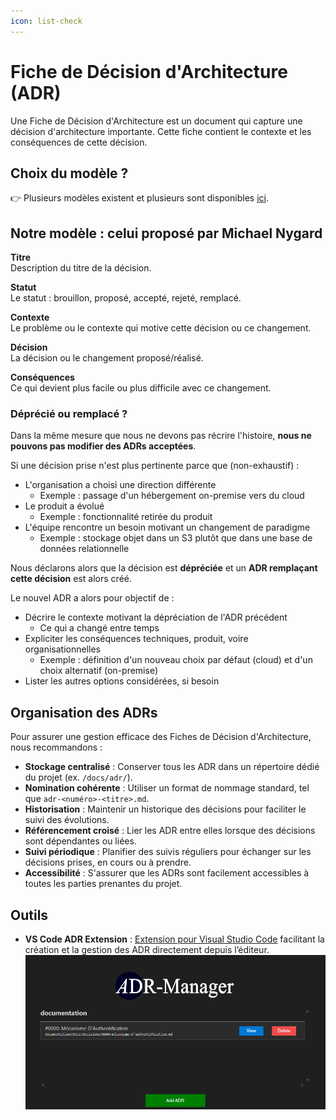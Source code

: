 ```yaml
---
icon: list-check
---
```


# Fiche de Décision d'Architecture (ADR)
Une Fiche de Décision d'Architecture est un document qui capture une décision d'architecture importante.
Cette fiche contient le contexte et les conséquences de cette décision.

## Choix du modèle ?

👉 Plusieurs modèles existent et plusieurs sont disponibles
[ici](https://github.com/joelparkerhenderson/architecture-decision-record/tree/main/locales/en/templates).

## Notre modèle : celui proposé par Michael Nygard

**Titre**  
Description du titre de la décision.

**Statut**  
Le statut : brouillon, proposé, accepté, rejeté, remplacé.

**Contexte**  
Le problème ou le contexte qui motive cette décision ou ce changement.

**Décision**  
La décision ou le changement proposé/réalisé.

**Conséquences**  
Ce qui devient plus facile ou plus difficile avec ce changement.

### Déprécié ou remplacé ?

Dans la même mesure que nous ne devons pas récrire l'histoire, **nous ne pouvons pas modifier des ADRs acceptées**.

Si une décision prise n'est plus pertinente parce que (non-exhaustif) :
- L'organisation a choisi une direction différente 
  - Exemple : passage d'un hébergement on-premise vers du cloud
- Le produit a évolué
  - Exemple : fonctionnalité retirée du produit
- L'équipe rencontre un besoin motivant un changement de paradigme
  - Exemple : stockage objet dans un S3 plutôt que dans une base de données relationnelle

Nous déclarons alors que la décision est **dépréciée** et un **ADR remplaçant cette décision** est alors créé.

Le nouvel ADR a alors pour objectif de :
- Décrire le contexte motivant la dépréciation de l'ADR précédent
  - Ce qui a changé entre temps
- Expliciter les conséquences techniques, produit, voire organisationnelles
  - Exemple : définition d'un nouveau choix par défaut (cloud) et d'un choix alternatif (on-premise)
- Lister les autres options considérées, si besoin

## Organisation des ADRs

Pour assurer une gestion efficace des Fiches de Décision d'Architecture, nous recommandons :

- **Stockage centralisé** : Conserver tous les ADR dans un répertoire dédié du projet (ex. `/docs/adr/`).
- **Nomination cohérente** : Utiliser un format de nommage standard, tel que `adr-<numéro>-<titre>.md`.
- **Historisation** : Maintenir un historique des décisions pour faciliter le suivi des évolutions.
- **Référencement croisé** : Lier les ADR entre elles lorsque des décisions sont dépendantes ou liées.
- **Suivi périodique** : Planifier des suivis réguliers pour échanger sur les décisions prises, en cours ou à prendre.
- **Accessibilité** : S'assurer que les ADRs sont facilement accessibles à toutes les parties prenantes du projet.

## Outils

- **VS Code ADR Extension** :
  [Extension pour Visual Studio Code](https://marketplace.visualstudio.com/items?itemName=StevenChen.vscode-adr-manager)
  facilitant la création et la gestion des ADR directement depuis l’éditeur.
    ![Capture d’écran de l’extension ADR dans VS Code](./images/adr-extension-screenshot.png)
